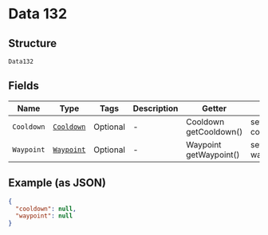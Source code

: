 
# Data 132

## Structure

`Data132`

## Fields

| Name | Type | Tags | Description | Getter | Setter |
|  --- | --- | --- | --- | --- | --- |
| `Cooldown` | [`Cooldown`](../../doc/models/cooldown.md) | Optional | - | Cooldown getCooldown() | setCooldown(Cooldown cooldown) |
| `Waypoint` | [`Waypoint`](../../doc/models/waypoint.md) | Optional | - | Waypoint getWaypoint() | setWaypoint(Waypoint waypoint) |

## Example (as JSON)

```json
{
  "cooldown": null,
  "waypoint": null
}
```

